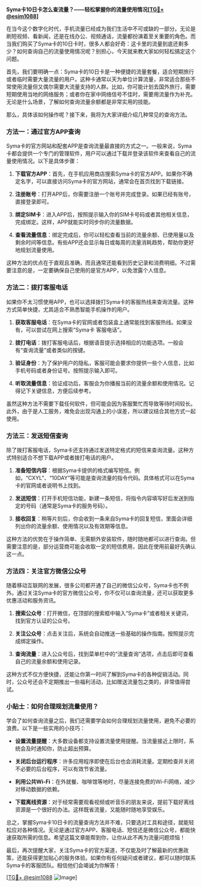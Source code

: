 **Syma卡10日卡怎么查流量？——轻松掌握你的流量使用情况[[TG💪+ @esim1088](https://t.me/s/esim1088)]**

在当今这个数字化时代，手机流量已经成为我们生活中不可或缺的一部分。无论是刷短视频、看新闻，还是在线办公、视频通话，流量都扮演着至关重要的角色。而当我们购买了Syma卡的10日卡时，很多人都会好奇：这卡里的流量到底还剩多少？如何查询自己的流量使用情况呢？别担心，今天就来教大家如何轻松搞定这个问题。

首先，我们要明确一点：Syma卡的10日卡是一种便捷的流量套餐，适合短期旅行或者临时需要大量流量的用户。这种卡通常以天为单位计算流量，非常适合那些不常使用流量但又偶尔需要大流量支持的人群。比如，你可能计划去国外旅行，需要短期使用当地的网络服务；或者你在家中网络信号不佳时，需要用流量作为补充。无论是什么场景，了解如何查询流量余额都是非常实用的技能。

那么，具体该如何操作呢？接下来，我将为大家详细介绍几种常见的查询方法。

### 方法一：通过官方APP查询

Syma卡的官方网站和配套APP是查询流量最直接的方式之一。一般来说，Syma卡都会提供一个专门的管理软件，用户可以通过下载并登录该软件来查看自己的流量使用情况。以下是具体步骤：

1. **下载官方APP**：首先，在手机应用商店搜索Syma卡的官方APP。如果你不确定名字，可以直接访问Syma卡的官方网站，通常会在首页找到下载链接。
   
2. **注册账号**：打开APP后，你需要注册一个账号并完成登录。如果已经有账号，直接登录即可。

3. **绑定SIM卡**：进入APP后，按照提示输入你的SIM卡号码或者其他相关信息，完成绑定。这样，APP就能实时同步你的流量数据。

4. **查看流量信息**：绑定完成后，你可以轻松查看当前的流量余额、已使用量以及剩余时间等信息。有些APP还会显示每日或每周的流量消耗趋势，帮助你更好地规划流量使用。

这种方法的优点在于直观且准确，而且通常还能看到历史记录和消费明细。不过需要注意的是，一定要确保自己使用的是官方APP，以免泄露个人信息。

### 方法二：拨打客服电话

如果你不太习惯使用APP，也可以选择拨打Syma卡的客服热线来查询流量。这种方式简单快捷，尤其适合不熟悉智能手机操作的用户。

1. **获取客服电话**：在Syma卡的官网或者包装盒上通常能找到客服热线。如果没有，可以尝试在网上搜索“Syma卡 客服电话”。

2. **拨打电话**：拨打客服电话后，根据语音提示选择相应的功能选项。一般会有“查询流量”或者类似的按键。

3. **验证身份**：为了保护用户的隐私，客服可能会要求你提供一些个人信息，比如手机号码或者身份证号。按照提示输入即可。

4. **听取流量信息**：验证成功后，客服会为你播报当前的流量余额和使用情况。记得记下关键信息，方便后续参考。

虽然这种方法不需要下载任何软件，但可能会因为客服繁忙而导致等待时间较长。此外，由于是人工服务，难免会出现沟通上的小误差，所以建议结合其他方式一起使用。

### 方法三：发送短信查询

除了拨打客服电话，Syma卡还支持通过发送特定格式的短信来查询流量。这种方式特别适合不想下载APP或者拨打电话的用户。

1. **准备短信内容**：根据Syma卡提供的格式编写短信。例如，“CXYL”、“10DAY”等可能是查询流量的指令代码。具体格式可以在Syma卡的官网或者说明书上找到。

2. **发送短信**：打开手机短信功能，新建一条短信，将指令内容填写好后发送到指定的号码（通常是Syma卡的服务号码）。

3. **接收回复**：稍等片刻后，你会收到一条来自Syma卡的回复短信，里面会详细列出你的流量余额、使用情况以及有效期等信息。

这种方法的优势在于操作简单、无需额外安装软件，随时随地都可以进行查询。但需要注意的是，部分运营商可能会收取一定的短信费用，因此在使用前最好先确认这一点。

### 方法四：关注官方微信公众号

随着移动互联网的发展，很多公司都开通了自己的微信公众号，Syma卡也不例外。通过关注Syma卡的官方微信公众号，你不仅可以查询流量，还可以获取更多优惠活动和服务资讯。

1. **搜索公众号**：打开微信，在顶部的搜索框中输入“Syma卡”或者相关关键词，找到官方认证的公众号。

2. **关注公众号**：点击关注后，系统会自动推送一些基础的操作指南。按照提示完成绑定操作。

3. **查询流量**：进入公众号后，找到菜单栏中的“流量查询”选项，点击后即可查看自己的流量余额和使用记录。

这种方式不仅方便快捷，还能让你第一时间了解到Syma卡的各种促销活动。同时，公众号还会不定期推出一些福利活动，比如赠送流量包之类的，非常值得尝试。

### 小贴士：如何合理规划流量使用？

学会了如何查询流量之后，我们还需要学会如何合理规划流量使用，避免不必要的浪费。以下是一些实用的小技巧：

- **设置流量提醒**：大多数设备都支持设置流量使用提醒。当流量接近上限时，系统会及时通知你，防止超出预算。
  
- **关闭后台运行程序**：许多应用程序即使在后台也会消耗流量。定期检查并关闭不必要的后台程序，可以有效节省流量。

- **利用公共Wi-Fi**：在外就餐、咖啡馆等地时，尽量连接免费的Wi-Fi网络，减少对移动数据的依赖。

- **下载离线资源**：对于经常需要观看视频或听音乐的朋友来说，提前下载好离线资源是一个很好的办法。这样既省流量，又能随时随地享受娱乐。

总之，掌握Syma卡10日卡的流量查询方法并不难，只要选对工具和途径，就能轻松应对各种情况。无论是通过官方APP、客服电话、短信还是微信公众号，都能快速获取所需的信息。希望这篇文章能帮到你，让你从此不再为流量问题烦恼！

最后，再次提醒大家，关注Syma卡的官方渠道，不仅能及时了解最新的优惠政策，还能获得更加贴心的服务体验。如果你有任何疑问或者建议，都可以随时联系Syma卡的客服团队。相信他们会竭诚为你解答！

[[TG💪+ @esim1088](https://t.me/s/esim1088) ![Image](https://i.postimg.cc/4NQfJmqS/Snipaste-2025-05-13-00-14-12.png)]